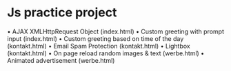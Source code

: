 # Js practice project
  • AJAX XMLHttpRequest Object (index.html)
  • Custom greeting with prompt input (index.html)
  • Custom greeting based on time of the day (kontakt.html)
  • Email Spam Protection (kontakt.html)
  • Lightbox (kontakt.html)
  • On page reload random images & text (werbe.html)
  • Animated advertisement (werbe.html)
